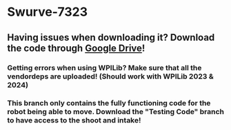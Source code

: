 # Swurve-7323

## Having issues when downloading it? Download the code through [Google Drive](https://drive.google.com/drive/folders/14d9jKKmb-4D6alnwnkZH32WDdao0hNdl?usp=sharing)!
### Getting errors when using WPILib? Make sure that all the vendordeps are uploaded! (Should work with WPILib 2023 & 2024)
### This branch only contains the fully functioning code for the robot being able to move. Download the "Testing Code" branch to have access to the shoot and intake!
